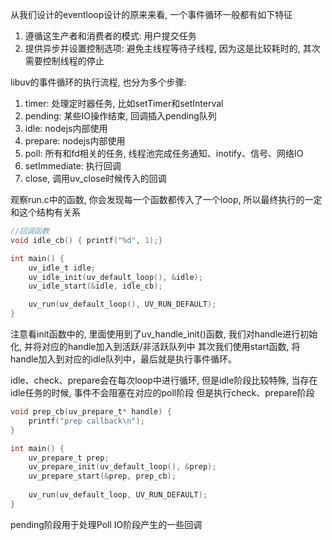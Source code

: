 从我们设计的eventloop设计的原来来看, 一个事件循环一般都有如下特征

1. 遵循这生产者和消费者的模式: 用户提交任务
2. 提供异步并设置控制选项: 避免主线程等待子线程, 因为这是比较耗时的, 其次需要控制线程的停止

libuv的事件循环的执行流程, 也分为多个步骤:
1. timer: 处理定时器任务, 比如setTimer和setInterval
2. pending: 某些IO操作结束, 回调插入pending队列
3. idle: nodejs内部使用
4. prepare: nodejs内部使用
5. poll: 所有和fd相关的任务, 线程池完成任务通知、inotify、信号、网络IO
6. setImmediate: 执行回调
7. close, 调用uv_close时候传入的回调


观察run.c中的函数, 你会发现每一个函数都传入了一个loop, 所以最终执行的一定和这个结构有关系

```c
//回调函数
void idle_cb() { printf("%d", 1);}

int main() {
    uv_idle_t idle;
    uv_idle_init(uv_default_loop(), &idle);
    uv_idle_start(&idle, idle_cb);

    uv_run(uv_default_loop(), UV_RUN_DEFAULT); 
}
```

注意看init函数中的, 里面使用到了uv_handle_init()函数, 我们对handle进行初始化, 并将对应的handle加入到活跃/非活跃队列中
其次我们使用start函数, 将handle加入到对应的idle队列中，最后就是执行事件循环。

idle、check、prepare会在每次loop中进行循环, 但是idle阶段比较特殊, 当存在idle任务的时候, 事件不会阻塞在对应的poll阶段
但是执行check、prepare阶段
```c
void prep_cb(uv_prepare_t* handle) {
    printf("prep callback\n");
}

int main() {
    uv_prepare_t prep;
    uv_prepare_init(uv_default_loop(), &prep);
    uv_prepare_start(&prep, prep_cb);
    
    uv_run(uv_default_loop, UV_RUN_DEFAULT);
}
```

pending阶段用于处理Poll IO阶段产生的一些回调


